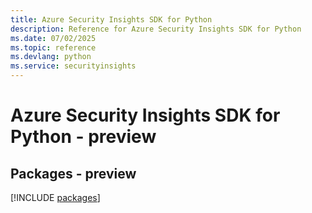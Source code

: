 ```yaml
---
title: Azure Security Insights SDK for Python
description: Reference for Azure Security Insights SDK for Python
ms.date: 07/02/2025
ms.topic: reference
ms.devlang: python
ms.service: securityinsights
---
```

# Azure Security Insights SDK for Python - preview
## Packages - preview
[!INCLUDE [packages](security-insights-index.md)]